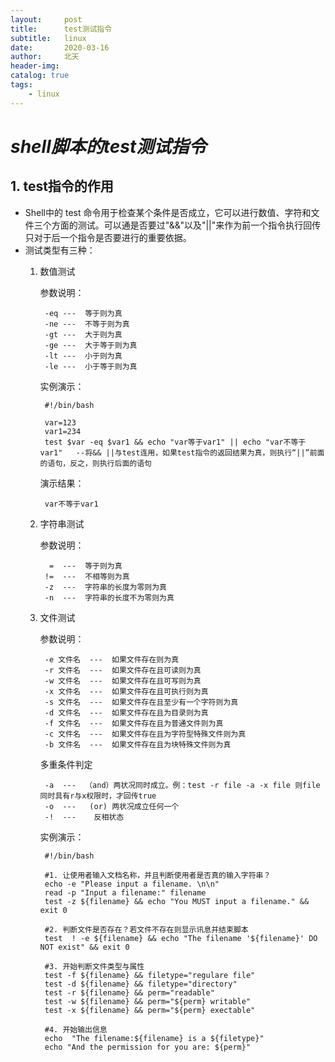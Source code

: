 ```yaml
---
layout:     post
title:      test测试指令
subtitle:   linux
date:       2020-03-16
author:     北天
header-img: 
catalog: true
tags:
    - linux
---
```

# *shell脚本的test测试指令*
## 1. test指令的作用
* Shell中的 test 命令用于检查某个条件是否成立，它可以进行数值、字符和文件三个方面的测试。可以通是否要过"&&"以及"||"来作为前一个指令执行回传只对于后一个指令是否要进行的重要依据。
* 测试类型有三种：
	1. 数值测试		
		
		参数说明：
		
			-eq	---	 等于则为真
			-ne	---	 不等于则为真
			-gt	---	 大于则为真
			-ge	---	 大于等于则为真
			-lt	---	 小于则为真
			-le	---	 小于等于则为真
			
		实例演示：
		
			#!/bin/bash

			var=123
		    var1=234
			test $var -eq $var1 && echo "var等于var1" || echo "var不等于var1"   --将&& ||与test连用，如果test指令的返回结果为真，则执行“||”前面的语句，反之，则执行后面的语句
		
		演示结果：
		
			var不等于var1

	2. 字符串测试
	
		参数说明：

			 = 	---	 等于则为真
			!=	---	 不相等则为真
			-z  ---	 字符串的长度为零则为真
			-n  ---	 字符串的长度不为零则为真

	3. 文件测试

		参数说明：

			-e 文件名	---  如果文件存在则为真
			-r 文件名	---	 如果文件存在且可读则为真
			-w 文件名	---	 如果文件存在且可写则为真
			-x 文件名	---	 如果文件存在且可执行则为真
			-s 文件名	---	 如果文件存在且至少有一个字符则为真
			-d 文件名	---	 如果文件存在且为目录则为真
			-f 文件名	---	 如果文件存在且为普通文件则为真
			-c 文件名	---	 如果文件存在且为字符型特殊文件则为真
			-b 文件名	---	 如果文件存在且为块特殊文件则为真
		多重条件判定
			
			-a  ---  （and）两状况同时成立。例：test -r file -a -x file 则file同时具有r与x权限时，才回传true
			-o	---   (or) 两状况成立任何一个
			-!  ---    反相状态	

		实例演示：
			
			#!/bin/bash

			#1. 让使用者输入文档名称，并且判断使用者是否真的输入字符串？
			echo -e "Please input a filename. \n\n"
			read -p "Input a filename:" filename
			test -z ${filename} && echo "You MUST input a filename." && exit 0
			
			#2. 判断文件是否存在？若文件不存在则显示讯息并结束脚本
			test  ! -e ${filename} && echo "The filename '${filename}' DO NOT exist" && exit 0
			
			#3. 开始判断文件类型与属性
			test -f ${filename} && filetype="regulare file"
			test -d ${filename} && filetype="directory"
			test -r ${filename} && perm="readable"
			test -w ${filename} && perm="${perm} writable"
			test -x ${filename} && perm="${perm} exectable"
			
			#4. 开始输出信息
			echo  "The filename:${filename} is a ${filetype}"
			echo "And the permission for you are: ${perm}"